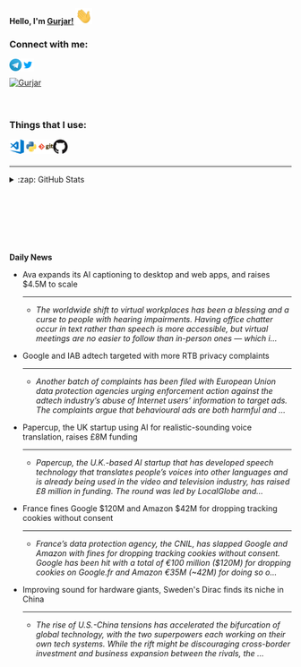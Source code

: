#### Hello, I'm [Gurjar!](https://GurjarKing.github.io) <img src="https://raw.githubusercontent.com/ABSphreak/ABSphreak/master/gifs/Hi.gif" width="30px"></h2>


### Connect with me:

[<img align="left" alt="Gurjar | Telegram" width="22px" src="https://raw.githubusercontent.com/github/explore/80688e429a7d4ef2fca1e82350fe8e3517d3494d/topics/telegram/telegram.png" />][Telegram]
[<img align="left" alt="Gurjar | Twitter" width="22px" src="https://raw.githubusercontent.com/github/explore/80688e429a7d4ef2fca1e82350fe8e3517d3494d/topics/twitter/twitter.png" />][Twitter]
<br >
<br >
<a href="https://github.com/GurjarKing"><img src="https://komarev.com/ghpvc/?username=GurjarKing" alt="Gurjar" /></a> <br />
<br />
<br />
<!-- <br >

![](https://visitor-badge.glitch.me/badge?page_id=GurjarKing)

<br /> -->

### Things that I use:

[<img align="left" alt="Visual Studio Code" width="26px" src="https://raw.githubusercontent.com/github/explore/80688e429a7d4ef2fca1e82350fe8e3517d3494d/topics/visual-studio-code/visual-studio-code.png" />][VSCode]
[<img align="left" alt="Python" width="26px" src="https://raw.githubusercontent.com/github/explore/80688e429a7d4ef2fca1e82350fe8e3517d3494d/topics/python/python.png" />][Python]
[<img align="left" alt="Git" width="26px" src="https://raw.githubusercontent.com/github/explore/80688e429a7d4ef2fca1e82350fe8e3517d3494d/topics/git/git.png" />][Git]
[<img align="left" alt="GitHub" width="26px" src="https://raw.githubusercontent.com/github/explore/78df643247d429f6cc873026c0622819ad797942/topics/github/github.png" />][Github]

<br />
<br />

---
<details>
  <summary>:zap: GitHub Stats</summary>

<img align="left" alt="Gurjar's Github Stats" src="https://github-readme-stats.vercel.app/api?username=GurjarKing&show_icons=true&hide_border=true&count_private=true&include_all_commit=true&theme=algolia" />

</details>

<!-- ### 🔔 My latest tweet
<a href="https://twitter.com/Gurjar_King43" target="_blank">
	<img src="https://github.com/GurjarKing/GurjarKing/raw/master/tweet.png" width="70%" align="center" alt="Click to view on Twitter" title="My latest tweet, as an image"/>
</a> -->
<br>

<pre>

</pre>

<!-- **Quote of the hour:**

{qoth}

~ {qoth_author}
<pre>

</pre> -->
<br>
<pre>


</pre>
<strong>Daily News</strong>
  
  - Ava expands its AI captioning to desktop and web apps, and raises $4.5M to scale
     <hr/>
     
      - *The worldwide shift to virtual workplaces has been a blessing and a curse to people with hearing impairments. Having office chatter occur in text rather than speech is more accessible, but virtual meetings are no easier to follow than in-person ones — which i…*
     
  - Google and IAB adtech targeted with more RTB privacy complaints
      <hr/>
      
      - *Another batch of complaints has been filed with European Union data protection agencies urging enforcement action against the adtech industry’s abuse of Internet users’ information to target ads. The complaints argue that behavioural ads are both harmful and …*
      
  - Papercup, the UK startup using AI for realistic-sounding voice translation, raises £8M funding
      <hr/>
      
      - *Papercup, the U.K.-based AI startup that has developed speech technology that translates people’s voices into other languages and is already being used in the video and television industry, has raised £8 million in funding. The round was led by LocalGlobe and…*
      
  - France fines Google $120M and Amazon $42M for dropping tracking cookies without consent
      <hr/>
      
      - *France’s data protection agency, the CNIL, has slapped Google and Amazon with fines for dropping tracking cookies without consent. Google has been hit with a total of €100 million ($120M) for dropping cookies on Google.fr and Amazon €35M (~42M) for doing so o…*
       
  - Improving sound for hardware giants, Sweden's Dirac finds its niche in China
      <hr/>
       
       - *The rise of U.S.-China tensions has accelerated the bifurcation of global technology, with the two superpowers each working on their own tech systems. While the rift might be discouraging cross-border investment and business expansion between the rivals, the …*
      

<br />

[VSCode]: https://code.visualstudio.com/
[Python]: https://www.python.org/
[Git]: https://git-scm.com/
[Github]: https://github.com/
[Telegram]: https://t.me/Gurjar_King/
[Twitter]: https://twitter.com/Gurjar_King43/

